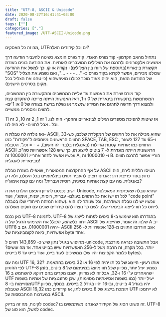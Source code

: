 ```yaml
---
title: "UTF-8, ASCII & Unicode"
date: 2020-08-27T16:41:41+03:00
draft: false
tags: [""]
categories: ["."]
featured_image: /UTF-ASCII-Unicode.png
---
```

מה זה כל האסקים, UTFים וכל קידודים האלה?

נתחיל מהאב הקדמון- קוד מורס האגדי. קוד מורס הומצא כשיטה להעביר הודעה דרך אמצעים אלקטרונים ולתרגם את הצלילים המועברים לאותיות. את ההודעה בונים בעזרת תקשורת בינארית(בתוספת של רווח בין הצלילים)- נקודה או קו. כך למשל את ההודעה "SOS" שכולנו מכירים, אפשר לקרוא בקוד מורס כ- "... - - - ...", ואם נשמע את הצליל של ההודעה הזאת, הוא יהיה מאוד מוכר לכולנו מאיפשהוא (כי טחנו את הצליל בכל מקום בסרטים הישנים).

קוד מורס שירת את האנושות עד עליית המחשבים והתקשורת בין המחשבים, המשתמשת בתקשורת בינארית של 0 ו-1, דאז האנושות הייתה צריכה להתקדם קצת ולמצוא דרך חדשה לתרגם את המידע שנשמר או נשלח ברשת בצורה של 0 או 1'ים- לתווים ומספרים ממשיים.

אז שיטות להפיכת מספרים רגילים לבינאריים וההפך- היה לנו. 1 זה 1, 2 זה 10, 3 זה 11 וכל'. אבל לתווים- לא היה לנו.

ואז נולדה לה טבלת ה- ASCII, שהיא מכילה את כל התווים של המקלדת שלכם, כש-33 התווים הראשונים מיוחסים ל"פקודות" כמו SPACE, TAB, ESC , ו-65 עד 127 לשאר התווים כמו אותיות קטנות וגדולות (באנגלית בלבד- זה חשוב), + - = וכל'. הטבלת ASCII הראשונית הייתה מוגדרת ל- 7 ביטים לייצוג תו, כך שיש 128 אפשרויות סה"כ. עכשיו אפשר לחזור אחריי: 1000001 זה A, ו- 1000010 זה B. הוריי אפשר לתרגם תווים מבינארית לאנגלית!

על אף ההתקדמות המטאורית, שאפילו בעזרת טבלת ASCII הטיסו חללית לירח, היה נחוץ בעוד פריצת דרך: אנחנו רוצים להעביר תווים בינלאומיים בכל העולם, ולא רק באנגלית. מה עם קצת אותיות בסינית, רוסית ועברית? ומה עם קצת אימוג'יז? 

שוב נכנסנו להריון והפעם הולדנו את ה- Unicode, שהיא טבלה שאפתנית המאכלסת את כל התווים בעולם- עברית, רוסית, יפנית, אימוג'י, ועוד (לכל תו יש "code point" שהוא המזהה הייחודי שלו בטבלה). עכשיו יש לנו טבלה משודרגת, וכל שנותר לנו הוא לייחס כל תוו לייצוג הבינארי שלו. לשם כך נוצרו להם קידודים שונים עם חוקים משלהם.

כאן נכנס UTF-8 לתמונה. UTF-8 בהגדרתו הוא שימוש ב-8 ביטים לפחות לייצוג של תוו כלשהוא, *הכולל* את השימוש הרגיל של ה- ASCII שלנו. זה אומר, שהייצוג של A ב-UTF8 יהיה 01000001. גם ב- ASCII אגב הורחבו התווים מ-128 אפשרויות ל- 256 אפשרויות, כיאה לקומבינציות של byte אחד. 

מחיפוש בגוגל נתון שיש כ- 143,859 תווים ל-unicode, אבל התשובה כנראה מורכבת יותר. בכל מקרה, זה הרבה מעל ל-256 האפשרויות שיש בבייט אחד. אז מה עושים? ממשיכים לעוד בייט, ועוד בייט עד 6 בייטים (כלומר הקפיצות יהיו של bytes).

ומה עם UTF 16, 32? אותו רעיון- הייצוג של כל תו יהיה לפי 16 או 32 ביטים בהתאמה. לפי ההיגיון UTF-8 נשמע יעיל יותר, מכיוון שכל תוו מיוצג במינימום של 8 ביטים, בזמן שהאחרים ע"י 16 ו-32, אבל זה לא מדויק. ישנם מקרים בהם דווקא להשתמש ב 16-UTF יעיל יותר (כמו בשפות אסיאתיות מסוימות), שכן פרזנטציות של אותיות בשפות מסויימות ב- 8UTF יהיו בגודל 4 בייטים, וב-16 יהיו בגודל 2 בייטים. בנוסף, מכיוון שטבלת ASCII תומכת בייצוג של 8 ביטים לתו, אז קידודים כמו 16,32 UTF לא ייתמכו במערכות המתבססות על ASCII.

לקינוח, מה זה בדיוק codec? זה פשוט הסוג של הקידוד שאנחנו משתמשים בו. UTF-8 למשל, הוא סוג של codec.
